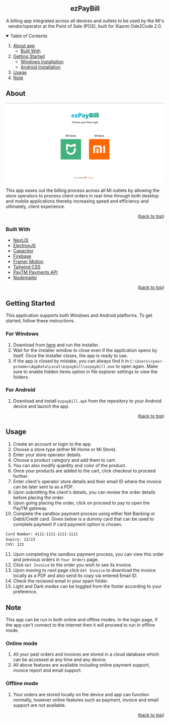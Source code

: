 
<div id="top"></div>
<br />
<div align="center">


<h2 align="center">ezPayBill</h3>

  <p align="center">
    A billing app integrated across all devices and outlets to be used by the Mi's vendor/operator at the Point of Sale (POS), built for Xiaomi Ode2Code 2.0.
    <br />
 
  </p>
</div>



<!-- TABLE OF CONTENTS -->
<details open>
  <summary>Table of Contents</summary>
  <ol>
    <li>
      <a href="#about">About app</a>
      <ul>
        <li><a href="#built-with">Built With</a></li>
      </ul>
    </li>
    <li>
      <a href="#getting-started">Getting Started</a>
      <ul>
        <li><a href="#for-windows">Windows Installation</a></li>
        <li><a href="#for-android">Android Installation</a></li>
      </ul>
    </li>
    <li><a href="#usage">Usage</a></li>
    <li><a href="#note">Note</a></li>

  </ol>
</details>

## About

![Project](public/ezpaybill.png)

This app eases out the billing process across all Mi outlets by allowing the store operators to process
client orders in real-time through both desktop and mobile applications thereby increasing speed and
efficiency and ultimately, client experience.


<p align="right">(<a href="#top">back to top</a>)</p>



### Built With

- [NextJS](https://nextjs.org/)
- [ElectronJS](https://www.electronjs.org/)
- [Capacitor](https://capacitorjs.com/)
- [Firebase](https://firebase.google.com/)
- [Framer Motion](https://www.framer.com/motion/)
- [Tailwind CSS](https://tailwindcss.com/)
- [PayTM Payments API](https://business.paytm.com/docs)
- [Nodemailer](https://nodemailer.com/about/)
<p align="right">(<a href="#top">back to top</a>)</p>

<!-- GETTING STARTED -->
## Getting Started

This application supports both Windows and Android platforms. To get started, follow these instructions.

### For Windows 
1. Download from [here](https://drive.google.com/file/d/12P7vhpqZeIyUvCtFrZoZMxlZTrcn6W0X/view?usp=sharing) and run the installer.
2. Wait for the installer window to close even if the application opens by itself. Once the installer closes, the app is ready to use.
3. If the app is closed by mistake, you can always find it in `C:\Users\<your-pcname>\AppData\Local\ezpaybill\ezpaybill.exe` to open again. Make sure to enable hidden items option in file explorer settings to view the folders.

### For Android 
1. Download and install `ezpaybill.apk` from the repository to your Android device and launch the app.



<p align="right">(<a href="#top">back to top</a>)</p>

## Usage
1. Create an account or login to the app.
2. Choose a store type (either Mi Home or Mi Store).
3. Enter your store operator details.
4. Choose a product category and add them to cart.
5. You can also modify quantity and color of the product.
6. Once your products are added to the cart, click checkout to proceed further.
7. Enter client's operator store details and their email ID where the invoice can be later sent to as a PDF.
8. Upon submitting the client's details, you can review the order details before placing the order.
9. Upon going placing the order, click on proceed to pay to open the PayTM gateway.
10. Complete the sandbox payment process using either Net Banking or Debit/Credit card. Given below is a dummy card that can be used to complete payment if card payment option is chosen.
``` sh
Card Number: 4111-1111-1111-1111
Expiry: 12/23
CVV: 123
```
11. Upon completing the sandbox payment process, you can view this order and previous orders in `Your Orders` page.
12. Click `Get Invoice` to the order you wish to see its invoice.
13. Upon moving to next page click `Get Invoice` to download the invoice locally as a PDF and also send its copy via entered Email ID.
14. Check the recieved email in your spam folder.
15. Light and Dark modes can be toggled from the footer according to your preference.

## Note
This app can be run in both online and offline modes. In the login page, if the app can't connect to the internet then it will proceed to run in offline mode.
### Online mode
1. All your past orders and invoices are stored in a cloud database which can be accessed at any time and any device.
2. All above features are available including online payment support, invoice report and email support.
### Offline mode
1. Your orders are stored locally on the device and app can function normally, however online features such as payment, invoice and email support are not available.
<p align="right">(<a href="#top">back to top</a>)</p>

                            
